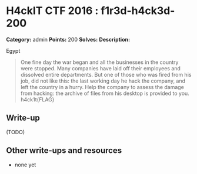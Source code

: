 # H4ckIT CTF 2016 : f1r3d-h4ck3d-200

**Category:** admin
**Points:** 200
**Solves:**
**Description:**

Egypt

> One fine day the war began and all the businesses in the country were stopped. Many companies have laid off their employees and dissolved entire departments. But one of those who was fired from his job, did not like this: the last working day he hack the company, and left  the country in a hurry. Help the company to assess the damage from hacking: the archive of files from his desktop is provided to you.  h4ck1t{FLAG}

## Write-up

(TODO)

## Other write-ups and resources

* none yet
